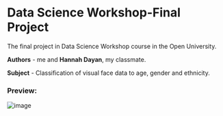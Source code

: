 # Data Science Workshop-Final Project

The final project in Data Science Workshop course in the Open University.

**Authors** - me and **Hannah Dayan**, my classmate.  

**Subject** - Classification of visual face data to age, gender and ethnicity.

### Preview:

![image](https://github.com/David-Kimhi/David-Kimhi-Data-Science-Workshop-Final-Project/blob/main/preview.jpg?raw=true)


